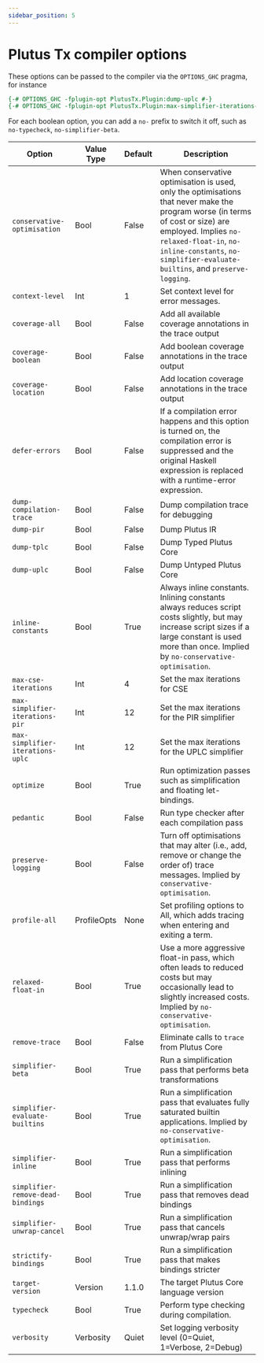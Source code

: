 ```yaml
---
sidebar_position: 5
---
```


# Plutus Tx compiler options

<!---
This file is generated by running plutus-tx-plugin:gen-plugin-opts-doc.
Do NOT modify by hand.
--->

These options can be passed to the compiler via the `OPTIONS_GHC` pragma, for instance

``` haskell
{-# OPTIONS_GHC -fplugin-opt PlutusTx.Plugin:dump-uplc #-}
{-# OPTIONS_GHC -fplugin-opt PlutusTx.Plugin:max-simplifier-iterations-uplc=3 #-}
```

For each boolean option, you can add a `no-` prefix to switch it off, such as `no-typecheck`, `no-simplifier-beta`.

|Option|Value Type|Default|Description|
|-|-|-|-|
|`conservative-optimisation`|Bool|False|When conservative optimisation is used, only the optimisations that never make the program worse (in terms of cost or size) are employed. Implies `no-relaxed-float-in`, `no-inline-constants`, `no-simplifier-evaluate-builtins`, and `preserve-logging`.|
|`context-level`|Int|1|Set context level for error messages.|
|`coverage-all`|Bool|False|Add all available coverage annotations in the trace output|
|`coverage-boolean`|Bool|False|Add boolean coverage annotations in the trace output|
|`coverage-location`|Bool|False|Add location coverage annotations in the trace output|
|`defer-errors`|Bool|False|If a compilation error happens and this option is turned on, the compilation error is suppressed and the original Haskell expression is replaced with a runtime-error expression.|
|`dump-compilation-trace`|Bool|False|Dump compilation trace for debugging|
|`dump-pir`|Bool|False|Dump Plutus IR|
|`dump-tplc`|Bool|False|Dump Typed Plutus Core|
|`dump-uplc`|Bool|False|Dump Untyped Plutus Core|
|`inline-constants`|Bool|True|Always inline constants. Inlining constants always reduces script costs slightly, but may increase script sizes if a large constant is used more than once. Implied by `no-conservative-optimisation`.|
|`max-cse-iterations`|Int|4|Set the max iterations for CSE|
|`max-simplifier-iterations-pir`|Int|12|Set the max iterations for the PIR simplifier|
|`max-simplifier-iterations-uplc`|Int|12|Set the max iterations for the UPLC simplifier|
|`optimize`|Bool|True|Run optimization passes such as simplification and floating let-bindings.|
|`pedantic`|Bool|False|Run type checker after each compilation pass|
|`preserve-logging`|Bool|False|Turn off optimisations that may alter (i.e., add, remove or change the order of) trace messages. Implied by `conservative-optimisation`.|
|`profile-all`|ProfileOpts|None|Set profiling options to All, which adds tracing when entering and exiting a term.|
|`relaxed-float-in`|Bool|True|Use a more aggressive float-in pass, which often leads to reduced costs but may occasionally lead to slightly increased costs. Implied by `no-conservative-optimisation`.|
|`remove-trace`|Bool|False|Eliminate calls to `trace` from Plutus Core|
|`simplifier-beta`|Bool|True|Run a simplification pass that performs beta transformations|
|`simplifier-evaluate-builtins`|Bool|True|Run a simplification pass that evaluates fully saturated builtin applications. Implied by `no-conservative-optimisation`.|
|`simplifier-inline`|Bool|True|Run a simplification pass that performs inlining|
|`simplifier-remove-dead-bindings`|Bool|True|Run a simplification pass that removes dead bindings|
|`simplifier-unwrap-cancel`|Bool|True|Run a simplification pass that cancels unwrap/wrap pairs|
|`strictify-bindings`|Bool|True|Run a simplification pass that makes bindings stricter|
|`target-version`|Version|1.1.0|The target Plutus Core language version|
|`typecheck`|Bool|True|Perform type checking during compilation.|
|`verbosity`|Verbosity|Quiet|Set logging verbosity level (0=Quiet, 1=Verbose, 2=Debug)|


